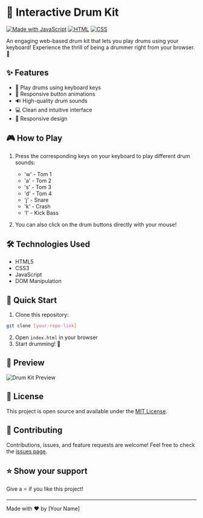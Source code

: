 # 🥁 Interactive Drum Kit

[![Made with JavaScript](https://img.shields.io/badge/Made%20with-JavaScript-yellow.svg)](https://www.javascript.com)
[![HTML](https://img.shields.io/badge/HTML-5-red.svg)](https://html.spec.whatwg.org/)
[![CSS](https://img.shields.io/badge/CSS-3-blue.svg)](https://www.w3.org/Style/CSS/)

An engaging web-based drum kit that lets you play drums using your keyboard! Experience the thrill of being a drummer right from your browser. 🎵

## ✨ Features

- 🎹 Play drums using keyboard keys
- 🎯 Responsive button animations
- 🔊 High-quality drum sounds
- 💻 Clean and intuitive interface
- 📱 Responsive design

## 🎮 How to Play

1. Press the corresponding keys on your keyboard to play different drum sounds:
   - 'w' - Tom 1
   - 'a' - Tom 2
   - 's' - Tom 3
   - 'd' - Tom 4
   - 'j' - Snare
   - 'k' - Crash
   - 'l' - Kick Bass

2. You can also click on the drum buttons directly with your mouse!

## 🛠️ Technologies Used

- HTML5
- CSS3
- JavaScript
- DOM Manipulation

## 🚀 Quick Start

1. Clone this repository:
```bash
git clone [your-repo-link]
```

2. Open `index.html` in your browser
3. Start drumming! 🥁

## 🎥 Preview

![Drum Kit Preview](Sample_Home_Img.png)

## 📝 License

This project is open source and available under the [MIT License](LICENSE).

## 🤝 Contributing

Contributions, issues, and feature requests are welcome! Feel free to check the [issues page](your-repo-link/issues).

## ⭐ Show your support

Give a ⭐️ if you like this project!

---
Made with ❤️ by [Your Name]
